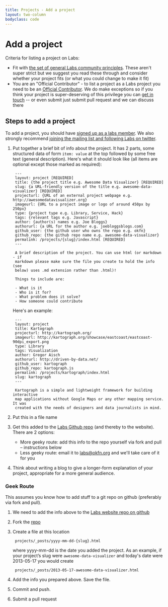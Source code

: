 ```yaml
---
title: Projects - Add a project
layout: two-column
bodyclass: code
---
```


# Add a project

Criteria for listing a project on Labs:

* Fit with [the set of general Labs community principles](/about/#principles).
  These aren't super strict but we suggest you read these through and consider
  whether your project fits (or what you could change to make it fit)
* You are an "Official Contributor" - to list a project as a Labs project you
  need to be an [Official Contributor][contributor]. We do make exceptions so
  if you think your project is super-deserving of this privilege you can [get
  in touch][contact] -- or even submit just submit pull request and we can
  discuss there

[contact]: /contact/
[contributor]: /about/#contributors

## Steps to add a project

To add a project, you should have [signed up as a labs
member](/members/signup/).  We also strongly recommend [joining the mailing
list and following Labs on twitter](/contact/).

1. Put together a brief bit of info about the project. It has 2 parts, some
   structured data of form `item: value` at the top followed by some free text
   (general description). Here's what it should look like (all items are
   optional except those marked as required):

        ---
        layout: project [REQUIRED]
        title: {the project title e.g. Awesome Data Visualizer} [REQUIRED]
        slug: {a URL-friendly version of the title e.g. awesome-data-visualizer} [REQUIRED]
        projecturl: {URL of an external project webpage e.g. http://awesomedatavisualizer.org}
        imageurl: {URL to a project image or logo of around 450px by 250px}
        type: {project type e.g. Library, Service, Hack}
        tags: {relevant tags e.g. Javascript}
        author: {author(s) names e.g. Joe Bloggs}
        authorurl: {a URL for the author e.g. joebloggsblogs.com}
        github_user: {the github user who owns the repo e.g. okfn}
        github_repo: {the github repo name e.g. awesome-data-visualizer}
        permalink: /projects/{slug}/index.html [REQUIRED]
        ---

        A brief description of the project. You can use html (or markdown - if
        markdown please make sure the file you create to hold the info (see
        below) uses .md extension rather than .html)!
        
        Things to include are:
        
        - What is it
        - Who is it for?
        - What problem does it solve?
        - How someone could contribute


   Here's an example:

        ---
        layout: project
        title: Kartograph
        projecturl: http://kartograph.org/
        imageurl: http://kartograph.org/showcase/eastcoast/eastcoast-90dpi_export.png
        type: Library
        tags: Visualization
        author: Gregor Aisch
        authorurl: http://driven-by-data.net/
        github_user: kartograph
        github_repo: kartograph.js
        permalink: /projects/kartograph/index.html
        slug: kartograph
        ---

        Kartograph is a simple and lightweight framework for building interactive
        map applications without Google Maps or any other mapping service. It was
        created with the needs of designers and data journalists in mind.

2. Put this in a file name 

2. Get this added to the [Labs Github repo][repo] (and thereby to the website).
   There are 2 options:

    * More geeky route: add this info to the repo yourself via fork and pull
      &ndash; instructions below
    * Less geeky route: email it to labs@okfn.org and we'll take care of it for
      you

3. Think about writing a blog to give a longer-form explanation of your project,
   appropriate for a more general audience.

### Geek Route

This assumes you know how to add stuff to a git repo on github (preferably via fork and pull).

1. We need to add the info above to the [Labs website repo on github][repo]

2. Fork the [repo][]

3. Create a file at this location

        projects/_posts/yyyy-mm-dd-{slug}.html

   where yyyy-mm-dd is the date you added the project. As an example, if
   your project’s slug were `awesome-data-visualizer` and today's date were
   2013-05-17 you would create

        projects/_posts/2013-05-17-awesome-data-visualizer.html

4. Add the info you prepared above. Save the file.

5. Commit and push.

6. Submit a pull request

[repo]: https://github.com/okfn/okfn.github.com/
